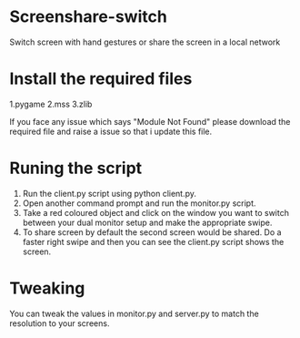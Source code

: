 # Screenshare-switch
Switch screen with hand gestures or share the screen in a local network

# Install the required files 
1.pygame
2.mss
3.zlib

If you face any issue which says "Module Not Found" please download the required file and raise a issue so that i update this file.

# Runing the script
1. Run the client.py script using python client.py.
2. Open another command prompt and run the monitor.py script.
3. Take a red coloured object and click on the window you want to switch between your dual monitor setup and make the appropriate swipe.
4. To share screen by default the second screen would be shared. Do a faster right swipe and then you can see the client.py script shows the screen.


# Tweaking
You can tweak the values in monitor.py and server.py to match the resolution to your screens.
